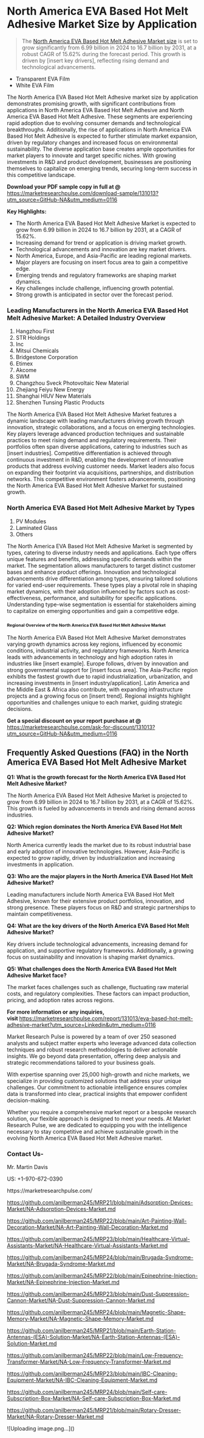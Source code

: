 <h1>North America EVA Based Hot Melt Adhesive Market&nbsp;Size by Application</h1><blockquote><p>The <a href="https://marketresearchpulse.com/download-sample/131013?utm_source=GitHub-NA&amp;utm_medium=0116">North America EVA Based Hot Melt Adhesive Market size</a> is set to grow significantly from 6.99 billion in 2024 to 16.7 billion by 2031, at a robust CAGR of 15.62% during the forecast period. This growth is driven by [insert key drivers], reflecting rising demand and technological advancements.</p></blockquote><ul><li>Transparent EVA Film<li> White EVA Film</li></ul><p>The North America EVA Based Hot Melt Adhesive market size by application demonstrates promising growth, with significant contributions from applications in North America EVA Based Hot Melt Adhesive and North America EVA Based Hot Melt Adhesive. These segments are experiencing rapid adoption due to evolving consumer demands and technological breakthroughs. Additionally, the rise of applications in North America EVA Based Hot Melt Adhesive is expected to further stimulate market expansion, driven by regulatory changes and increased focus on environmental sustainability. The diverse application base creates ample opportunities for market players to innovate and target specific niches. With growing investments in R&D and product development, businesses are positioning themselves to capitalize on emerging trends, securing long-term success in this competitive landscape.</p><p><strong>Download your PDF sample copy in full at @ </strong><a href="https://marketresearchpulse.com/download-sample/131013?utm_source=GitHub-NA&amp;utm_medium=0116">https://marketresearchpulse.com/download-sample/131013?utm_source=GitHub-NA&amp;utm_medium=0116</a></p><p><strong>Key Highlights: </strong></p><ul><li>The North America EVA Based Hot Melt Adhesive Market is expected to grow from 6.99 billion in 2024 to 16.7 billion by 2031, at a CAGR of 15.62%.</li><li>Increasing demand for trend or application is driving market growth.</li><li>Technological advancements and innovation are key market drivers.</li><li>North America, Europe, and Asia-Pacific are leading regional markets.</li><li>Major players are focusing on insert focus area to gain a competitive edge.</li><li>Emerging trends and regulatory frameworks are shaping market dynamics.</li><li>Key challenges include challenge, influencing growth potential.</li><li>Strong growth is anticipated in sector over the forecast period.</li></ul><h3>Leading Manufacturers in the North America EVA Based Hot Melt Adhesive Market: A Detailed Industry Overview</h3><ol><li>Hangzhou First</li><li>STR Holdings</li><li>Inc</li><li>Mitsui Chemicals</li><li>Bridgestone Corporation</li><li>Etimex</li><li>Akcome</li><li>SWM</li><li>Changzhou Sveck Photovoltaic New Material</li><li>Zhejiang Feiyu New Energy</li><li>Shanghai HIUV New Materials</li><li>Shenzhen Tunsing Plastic Products</li></ol><div class="flex max-w-full flex-col flex-grow"><div class="min-h-8 text-message flex w-full flex-col items-end gap-2 whitespace-normal break-words [.text-message+&amp;]:mt-5" dir="auto" data-message-author-role="assistant" data-message-id="fd8432e4-4910-450d-b182-61b7bfb0a01f" data-message-model-slug="gpt-4o"><div class="flex w-full flex-col gap-1 empty:hidden first:pt-[3px]"><div class="markdown prose w-full break-words dark:prose-invert light"><p>The North America EVA Based Hot Melt Adhesive Market features a dynamic landscape with leading manufacturers driving growth through innovation, strategic collaborations, and a focus on emerging technologies. Key players leverage advanced production techniques and sustainable practices to meet rising demand and regulatory requirements. Their portfolios often span diverse applications, catering to industries such as [insert industries]. Competitive differentiation is achieved through continuous investment in R&amp;D, enabling the development of innovative products that address evolving customer needs. Market leaders also focus on expanding their footprint via acquisitions, partnerships, and distribution networks. This competitive environment fosters advancements, positioning the North America EVA Based Hot Melt Adhesive Market for sustained growth.</p></div></div></div></div><h3>North America EVA Based Hot Melt Adhesive Market by Types</h3><ol><li>PV Modules<li> Laminated Glass<li> Others</li></ol><div class="flex max-w-full flex-col flex-grow"><div class="min-h-8 text-message flex w-full flex-col items-end gap-2 whitespace-normal break-words [.text-message+&amp;]:mt-5" dir="auto" data-message-author-role="assistant" data-message-id="084470be-0bb7-4664-bddf-5156b4f41249" data-message-model-slug="gpt-4o-mini"><div class="flex w-full flex-col gap-1 empty:hidden first:pt-[3px]"><div class="markdown prose w-full break-words dark:prose-invert light"><p>The North America EVA Based Hot Melt Adhesive Market is segmented by types, catering to diverse industry needs and applications. Each type offers unique features and benefits, addressing specific demands within the market. The segmentation allows manufacturers to target distinct customer bases and enhance product offerings. Innovation and technological advancements drive differentiation among types, ensuring tailored solutions for varied end-user requirements. These types play a pivotal role in shaping market dynamics, with their adoption influenced by factors such as cost-effectiveness, performance, and suitability for specific applications. Understanding type-wise segmentation is essential for stakeholders aiming to capitalize on emerging opportunities and gain a competitive edge.</p></div></div></div></div><h3><span style="font-size: 11px;">Regional Overview of the North America EVA Based Hot Melt Adhesive Market</span></h3><div class="flex max-w-full flex-col flex-grow"><div class="min-h-8 text-message flex w-full flex-col items-end gap-2 whitespace-normal break-words [.text-message+&amp;]:mt-5" dir="auto" data-message-author-role="assistant" data-message-id="e9038762-ce64-4e30-91c9-9bd413514231" data-message-model-slug="gpt-4o-mini"><div class="flex w-full flex-col gap-1 empty:hidden first:pt-[3px]"><div class="markdown prose w-full break-words dark:prose-invert light"><p>The North America EVA Based Hot Melt Adhesive Market demonstrates varying growth dynamics across key regions, influenced by economic conditions, industrial activity, and regulatory frameworks. North America leads with advancements in technology and high adoption rates in industries like [insert example]. Europe follows, driven by innovation and strong governmental support for [insert focus area]. The Asia-Pacific region exhibits the fastest growth due to rapid industrialization, urbanization, and increasing investments in [insert industry/application]. Latin America and the Middle East &amp; Africa also contribute, with expanding infrastructure projects and a growing focus on [insert trend]. Regional insights highlight opportunities and challenges unique to each market, guiding strategic decisions.</p></div></div></div></div><p><strong>Get a special discount on your report purchase at @ </strong><a href="https://marketresearchpulse.com/ask-for-discount/131013?utm_source=GitHub-NA&amp;utm_medium=0116">https://marketresearchpulse.com/ask-for-discount/131013?utm_source=GitHub-NA&amp;utm_medium=0116</a></p><h2>Frequently Asked Questions (FAQ) in the North America EVA Based Hot Melt Adhesive Market</h2><p><strong>Q1: What is the growth forecast for the North America EVA Based Hot Melt Adhesive Market?</strong></p><p>The North America EVA Based Hot Melt Adhesive Market is projected to grow from 6.99 billion in 2024 to 16.7 billion by 2031, at a CAGR of 15.62%. This growth is fueled by advancements in trends and rising demand across industries.</p><p><strong>Q2: Which region dominates the North America EVA Based Hot Melt Adhesive Market?</strong></p><p>North America currently leads the market due to its robust industrial base and early adoption of innovative technologies. However, Asia-Pacific is expected to grow rapidly, driven by industrialization and increasing investments in application.</p><p><strong>Q3: Who are the major players in the North America EVA Based Hot Melt Adhesive Market?</strong></p><p>Leading manufacturers include North America EVA Based Hot Melt Adhesive, known for their extensive product portfolios, innovation, and strong presence. These players focus on R&amp;D and strategic partnerships to maintain competitiveness.</p><p><strong>Q4: What are the key drivers of the North America EVA Based Hot Melt Adhesive Market?</strong></p><p>Key drivers include technological advancements, increasing demand for application, and supportive regulatory frameworks. Additionally, a growing focus on sustainability and innovation is shaping market dynamics.</p><p><strong>Q5: What challenges does the North America EVA Based Hot Melt Adhesive Market face?</strong></p><p>The market faces challenges such as challenge, fluctuating raw material costs, and regulatory complexities. These factors can impact production, pricing, and adoption rates across regions.</p><p><strong>For more information or any inquiries, visit&nbsp;</strong><a href="https://marketresearchpulse.com/report/131013/eva-based-hot-melt-adhesive-market?utm_source=Linkedin&utm_medium=0116">https://marketresearchpulse.com/report/131013/eva-based-hot-melt-adhesive-market?utm_source=Linkedin&utm_medium=0116</a></p><p>Market Research Pulse is powered by a team of over 250 seasoned analysts and subject matter experts who leverage advanced data collection techniques and robust research methodologies to deliver actionable insights. We go beyond data presentation, offering deep analysis and strategic recommendations tailored to your business goals.</p><p>With expertise spanning over 25,000 high-growth and niche markets, we specialize in providing customized solutions that address your unique challenges. Our commitment to actionable intelligence ensures complex data is transformed into clear, practical insights that empower confident decision-making.</p><p>Whether you require a comprehensive market report or a bespoke research solution, our flexible approach is designed to meet your needs. At Market Research Pulse, we are dedicated to equipping you with the intelligence necessary to stay competitive and achieve sustainable growth in the evolving North America EVA Based Hot Melt Adhesive market.</p><h3><strong>Contact Us-</strong></h3><p>Mr. Martin Davis</p><p>US: +1-970-672-0390</p><p>https://marketresearchpulse.com/</p><p><a href="https://github.com/anilberman245/MRP21/blob/main/Adsorption-Devices-Market/NA-Adsorption-Devices-Market.md">https://github.com/anilberman245/MRP21/blob/main/Adsorption-Devices-Market/NA-Adsorption-Devices-Market.md</a></p><p><a href="https://github.com/anilberman245/MRP22/blob/main/Art-Painting-Wall-Decoration-Market/NA-Art-Painting-Wall-Decoration-Market.md">https://github.com/anilberman245/MRP22/blob/main/Art-Painting-Wall-Decoration-Market/NA-Art-Painting-Wall-Decoration-Market.md</a></p><p><a href="https://github.com/anilberman245/MRP23/blob/main/Healthcare-Virtual-Assistants-Market/NA-Healthcare-Virtual-Assistants-Market.md">https://github.com/anilberman245/MRP23/blob/main/Healthcare-Virtual-Assistants-Market/NA-Healthcare-Virtual-Assistants-Market.md</a></p><p><a href="https://github.com/anilberman245/MRP24/blob/main/Brugada-Syndrome-Market/NA-Brugada-Syndrome-Market.md">https://github.com/anilberman245/MRP24/blob/main/Brugada-Syndrome-Market/NA-Brugada-Syndrome-Market.md</a></p><p><a href="https://github.com/anilberman245/MRP22/blob/main/Epinephrine-Injection-Market/NA-Epinephrine-Injection-Market.md">https://github.com/anilberman245/MRP22/blob/main/Epinephrine-Injection-Market/NA-Epinephrine-Injection-Market.md</a></p><p><a href="https://github.com/anilberman245/MRP23/blob/main/Dust-Suppression-Cannon-Market/NA-Dust-Suppression-Cannon-Market.md">https://github.com/anilberman245/MRP23/blob/main/Dust-Suppression-Cannon-Market/NA-Dust-Suppression-Cannon-Market.md</a></p><p><a href="https://github.com/anilberman245/MRP24/blob/main/Magnetic-Shape-Memory-Market/NA-Magnetic-Shape-Memory-Market.md">https://github.com/anilberman245/MRP24/blob/main/Magnetic-Shape-Memory-Market/NA-Magnetic-Shape-Memory-Market.md</a></p><p><a href="https://github.com/anilberman245/MRP21/blob/main/Earth-Station-Antennas-(ESA)-Solution-Market/NA-Earth-Station-Antennas-(ESA)-Solution-Market.md">https://github.com/anilberman245/MRP21/blob/main/Earth-Station-Antennas-(ESA)-Solution-Market/NA-Earth-Station-Antennas-(ESA)-Solution-Market.md</a></p><p><a href="https://github.com/anilberman245/MRP22/blob/main/Low-Frequency-Transformer-Market/NA-Low-Frequency-Transformer-Market.md">https://github.com/anilberman245/MRP22/blob/main/Low-Frequency-Transformer-Market/NA-Low-Frequency-Transformer-Market.md</a></p><p><a href="https://github.com/anilberman245/MRP23/blob/main/IBC-Cleaning-Equipment-Market/NA-IBC-Cleaning-Equipment-Market.md">https://github.com/anilberman245/MRP23/blob/main/IBC-Cleaning-Equipment-Market/NA-IBC-Cleaning-Equipment-Market.md</a></p><p><a href="https://github.com/anilberman245/MRP24/blob/main/Self-care-Subscription-Box-Market/NA-Self-care-Subscription-Box-Market.md">https://github.com/anilberman245/MRP24/blob/main/Self-care-Subscription-Box-Market/NA-Self-care-Subscription-Box-Market.md</a></p><p><a href="https://github.com/anilberman245/MRP21/blob/main/Rotary-Dresser-Market/NA-Rotary-Dresser-Market.md">https://github.com/anilberman245/MRP21/blob/main/Rotary-Dresser-Market/NA-Rotary-Dresser-Market.md</a></p>
![Uploading image.png…]()
